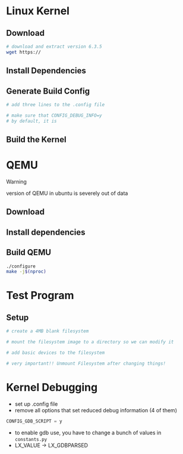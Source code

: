 # Linux Kernel
## Download
```bash
# download and extract version 6.3.5
wget https://
```

## Install Dependencies

## Generate Build Config
```bash
# add three lines to the .config file

# make sure that CONFIG_DEBUG_INFO=y
# by default, it is
```
## Build the Kernel


# QEMU
> [!warning] 
> version of QEMU in ubuntu is severely out of data

## Download

## Install dependencies

## Build QEMU
```bash
./configure
make -j$(nproc)
```

# Test Program

## Setup
```bash
# create a 4MB blank filesystem

# mount the filesystem image to a directory so we can modify it

# add basic devices to the filesystem

# very important!! Unmount Filesystem after changing things!
```


# Kernel Debugging
- set up .config file
- remove all options that set reduced debug information (4 of them)
```c
CONFIG_GDB_SCRIPT = y

```

- to enable gdb use, you have to change a bunch of values in `constants.py`
- LX_VALUE -> LX_GDBPARSED